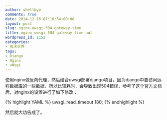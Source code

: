 ```yaml
---
author: shellbye
comments: true
date: 2014-12-16 07:16:54+00:00
layout: post
slug: nginx-uwsgi-504-gateway-time
title: nginx uwsgi 504 gateway time-out
wordpress_id: 1152
categories:
- 技术世界
tags:
- Django
- Nginx
- uWsgi
---
```


使用nginx做反向代理，然后结合uwsgi部署django项目，因为django中要访问远程数据库的一些数据，所以比较耗时，会导致出现504错误，参考了[这个官方文档](http://nginx.org/en/docs/http/ngx_http_uwsgi_module.html#uwsgi_read_timeout)后，对nginx的设置进行了如下修改：

{% highlight YAML %}
uwsgi_read_timeout 180;
{% endhighlight %}


然后就大功告成了。
